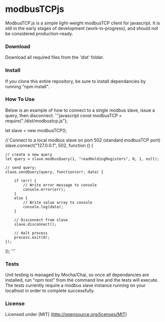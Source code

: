 modbusTCPjs
===========

ModbusTCP.js is a simple light-weight modbusTCP client for javascript. It is still in the early stages of development (work-in-progress), and should not be considered production-ready.

### Download
Download all required files from the 'dist' folder.

### Install
If you clone this entire repository, be sure to install dependancies by running "npm install".

### How To Use
Below is an example of how to connect to a single modbus slave, issue a query, then disconnect.
'''javascript
const modbusTCP = require("./dist/modbustcp.js");

let slave = new modbusTCP();

// Connect to a local modbus slave on port 502 (standard modbusTCP port)
slave.connect("127.0.0.1", 502, function () {

    // create a new query
    let query = slave.modbusQuery(1, "readHoldingRegisters", 0, 1, null);

    // send query;
    slave.sendQuery(query, function(err, data) {

        if (err) {
            // Write error message to console
            console.error(err);
        }
        else {
            // Write value array to console
            console.log(data);
        }

        // Disconnect from slave
        slave.disconnect();

        // Halt process
        process.exit(0);
    });

});
'''

### Tests
Unit testing is managed by Mocha/Chai, so once all dependancies are installed, run "npm test" from the command line and the tests will execute. The tests currently require a modbus slave instance running on your localhost in order to complete successfully.

### License
Licensed under [MIT]
(http://opensource.org/licenses/MIT)